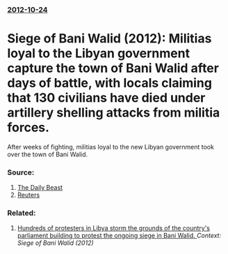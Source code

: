 ### [2012-10-24](/news/2012/10/24/index.md)

# Siege of Bani Walid (2012): Militias loyal to the Libyan government capture the town of Bani Walid after days of battle, with locals claiming that 130 civilians have died under artillery shelling attacks from militia forces. 

After weeks of fighting, militias loyal to the new Libyan government took over the town of Bani Walid.


### Source:

1. [The Daily Beast](http://www.thedailybeast.com/articles/2012/10/24/ex-gaddafi-stronghold-surrenders-to-pro-government-forces.html)
2. [Reuters](http://www.reuters.com/article/2012/10/24/us-libya-clashes-idUSBRE89N0WL20121024)

### Related:

1. [Hundreds of protesters in Libya storm the grounds of the country's parliament building to protest the ongoing siege in Bani Walid. ](/news/2012/10/21/hundreds-of-protesters-in-libya-storm-the-grounds-of-the-country-s-parliament-building-to-protest-the-ongoing-siege-in-bani-walid.md) _Context: Siege of Bani Walid (2012)_
